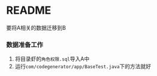 # README

要将A相关的数据迁移到B

### 数据准备工作
1. 将目录虾的`角色权限.sql`导入A中
2. 运行`com/codegenerator/app/BaseTest.java`下的方法就好